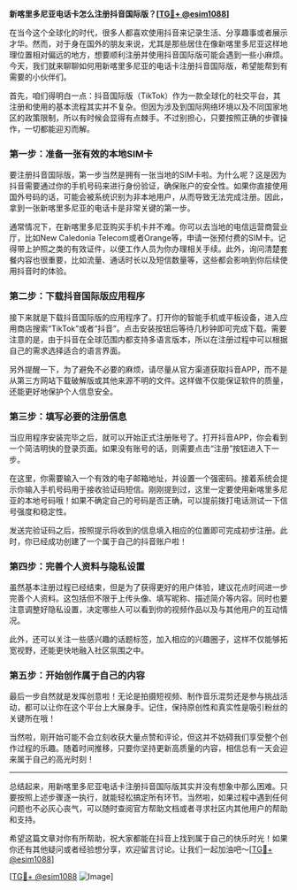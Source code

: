 **新喀里多尼亚电话卡怎么注册抖音国际版？[[TG💪+ @esim1088](https://t.me/s/esim1088)]**

在当今这个全球化的时代，很多人都喜欢使用抖音来记录生活、分享趣事或者展示才华。然而，对于身在国外的朋友来说，尤其是那些居住在像新喀里多尼亚这样地理位置相对偏远的地方，想要顺利注册并使用抖音国际版可能会遇到一些小麻烦。今天，我们就来聊聊如何用新喀里多尼亚的电话卡注册抖音国际版，希望能帮到有需要的小伙伴们。

首先，咱们得明白一点：抖音国际版（TikTok）作为一款全球化的社交平台，其注册和使用的基本流程其实并不复杂。但因为涉及到国际网络环境以及不同国家地区的政策限制，所以有时候会显得有点棘手。不过别担心，只要按照正确的步骤操作，一切都能迎刃而解。

### **第一步：准备一张有效的本地SIM卡**

要注册抖音国际版，第一步当然是拥有一张当地的SIM卡啦。为什么呢？这是因为抖音需要通过你的手机号码来进行身份验证，确保账户的安全性。如果你直接使用国外号码的话，可能会被系统识别为非本地用户，从而导致无法完成注册。因此，拿到一张新喀里多尼亚的电话卡是非常关键的第一步。

通常情况下，在新喀里多尼亚购买手机卡并不难。你可以去当地的电信运营商营业厅，比如New Caledonia Telecom或者Orange等，申请一张预付费的SIM卡。记得带上护照之类的有效证件，以便工作人员为你办理相关手续。此外，询问清楚套餐内容也很重要，比如流量、通话时长以及短信数量等，这些都会影响到你后续使用抖音时的体验。

### **第二步：下载抖音国际版应用程序**

接下来就是下载抖音国际版的应用程序了。打开你的智能手机或平板设备，进入应用商店搜索“TikTok”或者“抖音”。点击安装按钮后等待几秒钟即可完成下载。需要注意的是，由于抖音在全球范围内都支持多语言版本，所以在注册过程中可以根据自己的需求选择适合的语言界面。

另外提醒一下，为了避免不必要的麻烦，请尽量从官方渠道获取抖音APP，而不是从第三方网站下载破解版或其他来源不明的文件。这样做不仅能保证软件的质量，还能更好地保护个人信息安全。

### **第三步：填写必要的注册信息**

当应用程序安装完毕之后，就可以开始正式注册账号了。打开抖音APP，你会看到一个简洁明快的登录页面。如果没有账号的话，则需要点击“注册”按钮进入下一步。

在这里，你需要输入一个有效的电子邮箱地址，并设置一个强密码。接着系统会提示你输入手机号码用于接收验证码短信。刚刚提到过，这里一定要使用新喀里多尼亚的本地号码哦！如果不确定自己的号码是否正确，可以提前拨打电话测试一下信号强度和稳定性。

发送完验证码之后，按照提示将收到的信息填入相应的位置即可完成初步注册。此时，你已经成功创建了一个属于自己的抖音账户啦！

### **第四步：完善个人资料与隐私设置**

虽然基本注册过程已经结束，但是为了获得更好的用户体验，建议花点时间进一步完善个人资料。这包括但不限于上传头像、填写昵称、描述简介等内容。同时也要注意调整好隐私设置，决定哪些人可以看到你的视频作品以及与其他用户的互动情况。

此外，还可以关注一些感兴趣的话题标签，加入相应的兴趣圈子，这样不仅能够拓宽视野，还能更快地融入社区氛围之中。

### **第五步：开始创作属于自己的内容**

最后一步自然就是发挥创意啦！无论是拍摄短视频、制作音乐混剪还是参与挑战活动，都可以让你在这个平台上大展身手。记住，保持原创性和真实性是吸引粉丝的关键所在哦！

当然啦，刚开始可能不会立刻收获大量点赞和评论，但这并不妨碍我们享受整个创作过程的乐趣。随着时间推移，只要你坚持更新高质量的内容，相信总有一天会迎来属于自己的高光时刻！

---

总结起来，用新喀里多尼亚电话卡注册抖音国际版其实并没有想象中那么困难。只要按照上述步骤逐一执行，就能轻松搞定所有环节。当然啦，如果过程中遇到任何问题也不必灰心丧气，可以随时查阅官方帮助文档或者寻求社区内其他用户的帮助和支持。

希望这篇文章对你有所帮助，祝大家都能在抖音上找到属于自己的快乐时光！如果你还有其他疑问或者经验想分享，欢迎留言讨论。让我们一起加油吧～[[TG💪+ @esim1088](https://t.me/s/esim1088)]

[[TG💪+ @esim1088](https://t.me/s/esim1088) ![Image](https://i.postimg.cc/4NQfJmqS/Snipaste-2025-05-13-00-14-12.png)]